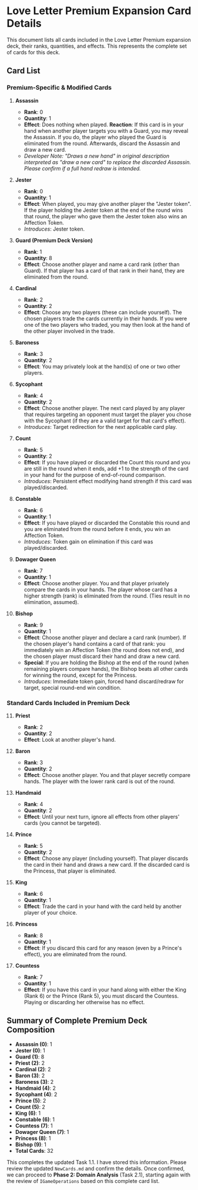 # Love Letter Premium Expansion Card Details

This document lists all cards included in the Love Letter Premium expansion deck, their ranks, quantities, and effects. This represents the complete set of cards for this deck.

## Card List

### Premium-Specific & Modified Cards

1.  **Assassin**
    *   **Rank**: 0
    *   **Quantity**: 1
    *   **Effect**: Does nothing when played. **Reaction**: If this card is in your hand when another player targets you with a Guard, you may reveal the Assassin. If you do, the player who played the Guard is eliminated from the round. Afterwards, discard the Assassin and draw a new card.
    *   *Developer Note: "Draws a new hand" in original description interpreted as "draw a new card" to replace the discarded Assassin. Please confirm if a full hand redraw is intended.*

2.  **Jester**
    *   **Rank**: 0
    *   **Quantity**: 1
    *   **Effect**: When played, you may give another player the "Jester token". If the player holding the Jester token at the end of the round wins that round, the player who gave them the Jester token also wins an Affection Token.
    *   *Introduces*: Jester token.

3.  **Guard (Premium Deck Version)**
    *   **Rank**: 1
    *   **Quantity**: 8
    *   **Effect**: Choose another player and name a card rank (other than Guard). If that player has a card of that rank in their hand, they are eliminated from the round.

4.  **Cardinal**
    *   **Rank**: 2
    *   **Quantity**: 2
    *   **Effect**: Choose any two players (these can include yourself). The chosen players trade the cards currently in their hands. If you were one of the two players who traded, you may then look at the hand of the other player involved in the trade.

5.  **Baroness**
    *   **Rank**: 3
    *   **Quantity**: 2
    *   **Effect**: You may privately look at the hand(s) of one or two other players.

6.  **Sycophant**
    *   **Rank**: 4
    *   **Quantity**: 2
    *   **Effect**: Choose another player. The next card played by any player that requires targeting an opponent must target the player you chose with the Sycophant (if they are a valid target for that card's effect).
    *   *Introduces*: Target redirection for the next applicable card play.

7.  **Count**
    *   **Rank**: 5
    *   **Quantity**: 2
    *   **Effect**: If you have played or discarded the Count this round and you are still in the round when it ends, add +1 to the strength of the card in your hand for the purpose of end-of-round comparison.
    *   *Introduces*: Persistent effect modifying hand strength if this card was played/discarded.

8.  **Constable**
    *   **Rank**: 6
    *   **Quantity**: 1
    *   **Effect**: If you have played or discarded the Constable this round and you are eliminated from the round before it ends, you win an Affection Token.
    *   *Introduces*: Token gain on elimination if this card was played/discarded.

9.  **Dowager Queen**
    *   **Rank**: 7
    *   **Quantity**: 1
    *   **Effect**: Choose another player. You and that player privately compare the cards in your hands. The player whose card has a higher strength (rank) is eliminated from the round. (Ties result in no elimination, assumed).

10. **Bishop**
    *   **Rank**: 9
    *   **Quantity**: 1
    *   **Effect**: Choose another player and declare a card rank (number). If the chosen player's hand contains a card of that rank: you immediately win an Affection Token (the round does not end), and the chosen player must discard their hand and draw a new card.
    *   **Special**: If you are holding the Bishop at the end of the round (when remaining players compare hands), the Bishop beats all other cards for winning the round, except for the Princess.
    *   *Introduces*: Immediate token gain, forced hand discard/redraw for target, special round-end win condition.

### Standard Cards Included in Premium Deck

11. **Priest**
    *   **Rank**: 2
    *   **Quantity**: 2
    *   **Effect**: Look at another player's hand.

12. **Baron**
    *   **Rank**: 3
    *   **Quantity**: 2
    *   **Effect**: Choose another player. You and that player secretly compare hands. The player with the lower rank card is out of the round.

13. **Handmaid**
    *   **Rank**: 4
    *   **Quantity**: 2
    *   **Effect**: Until your next turn, ignore all effects from other players' cards (you cannot be targeted).

14. **Prince**
    *   **Rank**: 5
    *   **Quantity**: 2
    *   **Effect**: Choose any player (including yourself). That player discards the card in their hand and draws a new card. If the discarded card is the Princess, that player is eliminated.

15. **King**
    *   **Rank**: 6
    *   **Quantity**: 1
    *   **Effect**: Trade the card in your hand with the card held by another player of your choice.

16. **Princess**
    *   **Rank**: 8
    *   **Quantity**: 1
    *   **Effect**: If you discard this card for any reason (even by a Prince's effect), you are eliminated from the round.

17. **Countess**
    *   **Rank**: 7
    *   **Quantity**: 1
    *   **Effect**: If you have this card in your hand along with either the King (Rank 6) or the Prince (Rank 5), you must discard the Countess. Playing or discarding her otherwise has no effect.

## Summary of Complete Premium Deck Composition

*   **Assassin (0)**: 1
*   **Jester (0)**: 1
*   **Guard (1)**: 8
*   **Priest (2)**: 2
*   **Cardinal (2)**: 2
*   **Baron (3)**: 2
*   **Baroness (3)**: 2
*   **Handmaid (4)**: 2
*   **Sycophant (4)**: 2
*   **Prince (5)**: 2
*   **Count (5)**: 2
*   **King (6)**: 1
*   **Constable (6)**: 1
*   **Countess (7)**: 1
*   **Dowager Queen (7)**: 1
*   **Princess (8)**: 1
*   **Bishop (9)**: 1
*   **Total Cards**: 32

This completes the updated Task 1.1. I have stored this information. Please review the updated `NewCards.md` and confirm the details. Once confirmed, we can proceed to **Phase 2: Domain Analysis** (Task 2.1), starting again with the review of `IGameOperations` based on this complete card list.